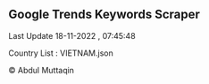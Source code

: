 

## Google Trends Keywords Scraper 
 
Last Update 18-11-2022 , 07:45:48

Country List :
VIETNAM.json



© Abdul Muttaqin 
